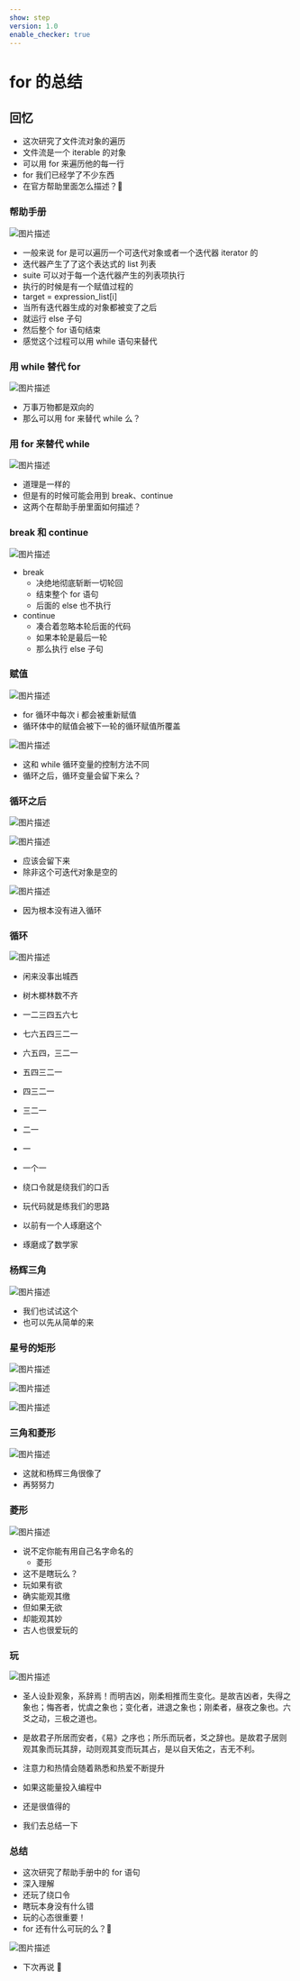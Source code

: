 ```yaml
---
show: step
version: 1.0
enable_checker: true
---
```


# for 的总结

## 回忆

- 这次研究了文件流对象的遍历
- 文件流是一个 iterable 的对象
- 可以用 for 来遍历他的每一行
- for 我们已经学了不少东西
- 在官方帮助里面怎么描述？🤔

### 帮助手册

![图片描述](https://doc.shiyanlou.com/courses/uid1190679-20211031-1635688113652)

- 一般来说 for 是可以遍历一个可迭代对象或者一个迭代器 iterator 的
- 迭代器产生了了这个表达式的 list 列表
- suite 可以对于每一个迭代器产生的列表项执行
- 执行的时候是有一个赋值过程的
- target = expression_list[i]
- 当所有迭代器生成的对象都被变了之后
- 就运行 else 子句
- 然后整个 for 语句结束
- 感觉这个过程可以用 while 语句来替代

### 用 while 替代 for

![图片描述](https://doc.shiyanlou.com/courses/uid1190679-20211031-1635688716607)

- 万事万物都是双向的
- 那么可以用 for 来替代 while 么？

### 用 for 来替代 while

![图片描述](https://doc.shiyanlou.com/courses/uid1190679-20211031-1635689002146)

- 道理是一样的
- 但是有的时候可能会用到 break、continue
- 这两个在帮助手册里面如何描述？

### break 和 continue

![图片描述](https://doc.shiyanlou.com/courses/uid1190679-20211031-1635689108322)

- break
  - 决绝地彻底斩断一切轮回
  - 结束整个 for 语句
  - 后面的 else 也不执行
- continue
  - 凑合着忽略本轮后面的代码
  - 如果本轮是最后一轮
  - 那么执行 else 子句

### 赋值

![图片描述](https://doc.shiyanlou.com/courses/uid1190679-20211031-1635689464642)

- for 循环中每次 i 都会被重新赋值
- 循环体中的赋值会被下一轮的循环赋值所覆盖

![图片描述](https://doc.shiyanlou.com/courses/uid1190679-20211031-1635689441288)

- 这和 while 循环变量的控制方法不同
- 循环之后，循环变量会留下来么？

### 循环之后

![图片描述](https://doc.shiyanlou.com/courses/uid1190679-20211031-1635689736374)

![图片描述](https://doc.shiyanlou.com/courses/uid1190679-20211031-1635689744882)

- 应该会留下来
- 除非这个可迭代对象是空的

![图片描述](https://doc.shiyanlou.com/courses/uid1190679-20211031-1635689802185)

- 因为根本没有进入循环

### 循环

![图片描述](https://doc.shiyanlou.com/courses/uid1190679-20220508-1651982201790)

- 闲来没事出城西
- 树木榔林数不齐
- 一二三四五六七
- 七六五四三二一
- 六五四，三二一
- 五四三二一
- 四三二一
- 三二一
- 二一
- 一
- 一个一

- 绕口令就是绕我们的口舌
- 玩代码就是练我们的思路
- 以前有一个人琢磨这个
- 琢磨成了数学家


### 杨辉三角

![图片描述](https://doc.shiyanlou.com/courses/uid1190679-20220508-1651996687761)

- 我们也试试这个
- 也可以先从简单的来

### 星号的矩形

![图片描述](https://doc.shiyanlou.com/courses/uid1190679-20220508-1651996582655)

![图片描述](https://doc.shiyanlou.com/courses/uid1190679-20220508-1651996592010)

![图片描述](https://doc.shiyanlou.com/courses/uid1190679-20220508-1651996600675)

### 三角和菱形

![图片描述](https://doc.shiyanlou.com/courses/uid1190679-20220508-1651996785188)

- 这就和杨辉三角很像了
- 再努努力

### 菱形

![图片描述](https://doc.shiyanlou.com/courses/uid1190679-20220508-1651996795548)

- 说不定你能有用自己名字命名的
	- 菱形
- 这不是瞎玩么？
- 玩如果有欲
- 确实能观其缴
- 但如果无欲
- 却能观其妙
- 古人也很爱玩的

### 玩

![图片描述](https://doc.shiyanlou.com/courses/uid1190679-20220508-1651997691868)

- 圣人设卦观象，系辞焉！而明吉凶，刚柔相推而生变化。是故吉凶者，失得之象也；悔吝者，忧虞之象也；变化者，进退之象也；刚柔者，昼夜之象也。六爻之动，三极之道也。

- 是故君子所居而安者，《易》之序也；所乐而玩者，爻之辞也。是故君子居则观其象而玩其辞，动则观其变而玩其占，是以自天佑之，吉无不利。

- 注意力和热情会随着熟悉和热爱不断提升
- 如果这能量投入编程中
- 还是很值得的
- 我们去总结一下

### 总结

- 这次研究了帮助手册中的 for 语句
- 深入理解
- 还玩了绕口令
- 瞎玩本身没有什么错
- 玩的心态很重要！
- for 还有什么可玩的么？🤔

![图片描述](https://doc.shiyanlou.com/courses/uid1190679-20231203-1701574420163)

- 下次再说 👋

